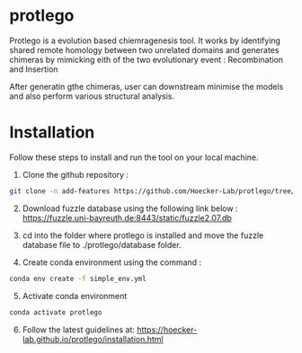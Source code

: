 # protlego

Protlego is a evolution based chiemragenesis tool. 
It works by identifying shared remote homology between two unrelated domains and generates chimeras by mimicking eith of the two evolutionary event :
Recombination and Insertion 

After generatin gthe chimeras, user can downstream minimise the models and also perform various structural analysis.

Installation
============

Follow these steps to install and run the tool on your local machine.

1. Clone the github repository :

  ```bash
  git clone -n add-features https://github.com/Hoecker-Lab/protlego/tree/add_features
  ```

2. Download fuzzle database using the following link below : https://fuzzle.uni-bayreuth.de:8443/static/fuzzle2.07.db

3. cd into the folder where protlego is installed and move the fuzzle database file to ./protlego/database folder.

4. Create conda environment using the command :

 ```bash
 conda env create -f simple_env.yml
 ```

5. Activate conda environment 

 ```bash
 conda activate protlego
 ```

6. Follow the latest guidelines at: https://hoecker-lab.github.io/protlego/installation.html
